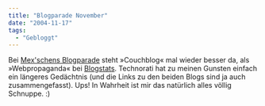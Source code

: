 ```yaml
---
title: "Blogparade November"
date: "2004-11-17"
tags:
  - "Gebloggt"
---
```


Bei [Mex'schens Blogparade](http://www.m-e-x.de/blog/index.php/archives/2004/11/16/deutsche-blogparade-5/) steht »Couchblog« mal wieder besser da, als »Webpropaganda« bei [Blogstats](http://blogstats.de/index.php?url=https://couchblog.de/webpropaganda/). Technorati hat zu meinen Gunsten einfach ein längeres Gedächtnis (und die Links zu den beiden Blogs sind ja auch zusammengefasst). Ups! In Wahrheit ist mir das natürlich alles völlig Schnuppe. :)
